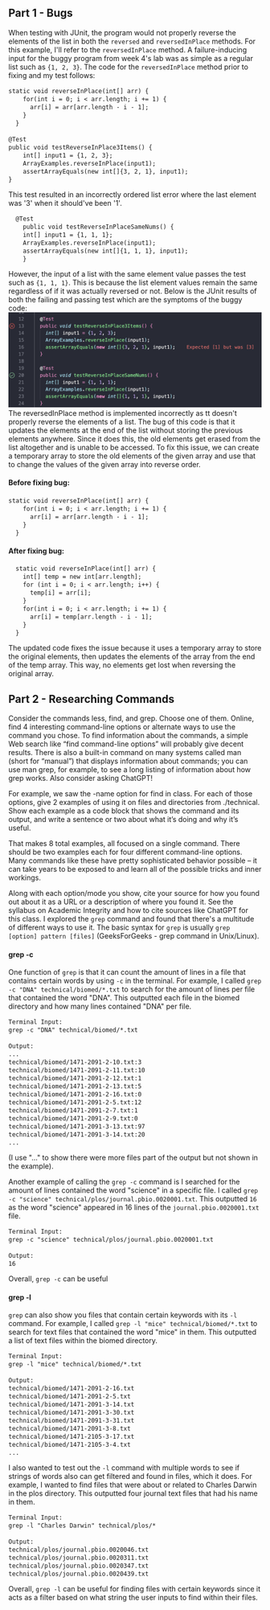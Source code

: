 ## Part 1 - Bugs
When testing with JUnit, the program would not properly reverse the elements of the list in both the `reversed` and `reversedInPlace` methods. For this example, I'll refer to the `reversedInPlace` method. A failure-inducing input for the buggy program from week 4's lab was as simple as a regular list such as `{1, 2, 3}`. The code for the `reversedInPlace` method prior to fixing and my test follows:  
```
static void reverseInPlace(int[] arr) {
    for(int i = 0; i < arr.length; i += 1) {
      arr[i] = arr[arr.length - i - 1];
    }
  }

@Test 
public void testReverseInPlace3Items() {
    int[] input1 = {1, 2, 3};
    ArrayExamples.reverseInPlace(input1);
    assertArrayEquals(new int[]{3, 2, 1}, input1);
}
```
This test resulted in an incorrectly ordered list error where the last element was '3' when it should've been '1'.  

```
  @Test 
	public void testReverseInPlaceSameNums() {
    int[] input1 = {1, 1, 1};
    ArrayExamples.reverseInPlace(input1);
    assertArrayEquals(new int[]{1, 1, 1}, input1);
	}
```  
However, the input of a list with the same element value passes the test such as `{1, 1, 1}`. This is because the list element values remain the same regardless of if it was actually reversed or not. Below is the JUnit results of both the failing and passing test which are the symptoms of the buggy code:  
![Image](lab3_JUnit_test.png)  
The reversedInPlace method is implemented incorrectly as tt doesn't properly reverse the elements of a list. The bug of this code is that it updates the elements at the end of the list without storing the previous elements anywhere. Since it does this, the old elements get erased from the list altogether and is unable to be accessed. To fix this issue, we can create a temporary array to store the old elements of the given array and use that to change the values of the given array into reverse order.  
  
#### Before fixing bug:  
```
static void reverseInPlace(int[] arr) {
    for(int i = 0; i < arr.length; i += 1) {
      arr[i] = arr[arr.length - i - 1];
    }
  }
```  
#### After fixing bug:  
```
  static void reverseInPlace(int[] arr) {
    int[] temp = new int[arr.length];
    for (int i = 0; i < arr.length; i++) {
      temp[i] = arr[i];
    }
    for(int i = 0; i < arr.length; i += 1) {
      arr[i] = temp[arr.length - i - 1];
    }
  }
```  
The updated code fixes the issue because it uses a temporary array to store the original elements, then updates the elements of the array from the end of the temp array. This way, no elements get lost when reversing the original array.   

## Part 2 - Researching Commands
Consider the commands less, find, and grep. Choose one of them. Online, find 4 interesting command-line options or alternate ways to use the command you chose. To find information about the commands, a simple Web search like “find command-line options” will probably give decent results. There is also a built-in command on many systems called man (short for “manual”) that displays information about commands; you can use man grep, for example, to see a long listing of information about how grep works. Also consider asking ChatGPT!

For example, we saw the -name option for find in class. For each of those options, give 2 examples of using it on files and directories from ./technical. Show each example as a code block that shows the command and its output, and write a sentence or two about what it’s doing and why it’s useful.

That makes 8 total examples, all focused on a single command. There should be two examples each for four different command-line options. Many commands like these have pretty sophisticated behavior possible – it can take years to be exposed to and learn all of the possible tricks and inner workings.

Along with each option/mode you show, cite your source for how you found out about it as a URL or a description of where you found it. See the syllabus on Academic Integrity and how to cite sources like ChatGPT for this class.
I explored the `grep` command and found that there's a multitude of different ways to use it. The basic syntax for `grep` is usually `grep [option] pattern [files]` (GeeksForGeeks - grep command in Unix/Linux).  
#### grep -c
One function of `grep` is that it can count the amount of lines in a file that contains certain words by using `-c` in the terminal. For example, I called `grep -c "DNA" technical/biomed/*.txt` to search for the amount of lines per file that contained the word "DNA". This outputted each file in the biomed directory and how many lines contained "DNA" per file.  
  
```
Terminal Input:  
grep -c "DNA" technical/biomed/*.txt  

Output:
...
technical/biomed/1471-2091-2-10.txt:3
technical/biomed/1471-2091-2-11.txt:10
technical/biomed/1471-2091-2-12.txt:1
technical/biomed/1471-2091-2-13.txt:5
technical/biomed/1471-2091-2-16.txt:0
technical/biomed/1471-2091-2-5.txt:12
technical/biomed/1471-2091-2-7.txt:1
technical/biomed/1471-2091-2-9.txt:0
technical/biomed/1471-2091-3-13.txt:97
technical/biomed/1471-2091-3-14.txt:20
...
```
(I use "..." to show there were more files part of the output but not shown in the example).  
  
Another example of calling the `grep -c` command is I searched for the amount of lines contained the word "science" in a specific file. I called `grep -c "science" technical/plos/journal.pbio.0020001.txt`. This outputted `16` as the word "science" appeared in 16 lines of the `journal.pbio.0020001.txt` file.  
  
```
Terminal Input:
grep -c "science" technical/plos/journal.pbio.0020001.txt
  
Output:  
16
```
Overall, `grep -c` can be useful 
  
#### grep -l  
`grep` can also show you files that contain certain keywords with its `-l` command. For example, I called `grep -l "mice" technical/biomed/*.txt` to search for text files that contained the word "mice" in them. This outputted a list of text files within the biomed directory.
```
Terminal Input:
grep -l "mice" technical/biomed/*.txt  
  
Output:  
technical/biomed/1471-2091-2-16.txt
technical/biomed/1471-2091-2-5.txt
technical/biomed/1471-2091-3-14.txt
technical/biomed/1471-2091-3-30.txt
technical/biomed/1471-2091-3-31.txt
technical/biomed/1471-2091-3-8.txt
technical/biomed/1471-2105-3-17.txt
technical/biomed/1471-2105-3-4.txt
...
```
I also wanted to test out the `-l` command with multiple words to see if strings of words also can get filtered and found in files, which it does. For example, I wanted to find files that were about or related to Charles Darwin in the plos directory. This outputted four journal text files that had his name in them.

```
Terminal Input:
grep -l "Charles Darwin" technical/plos/*

Output:  
technical/plos/journal.pbio.0020046.txt
technical/plos/journal.pbio.0020311.txt
technical/plos/journal.pbio.0020347.txt
technical/plos/journal.pbio.0020439.txt
```
Overall, `grep -l` can be useful for finding files with certain keywords since it acts as a filter based on what string the user inputs to find within their files. 
